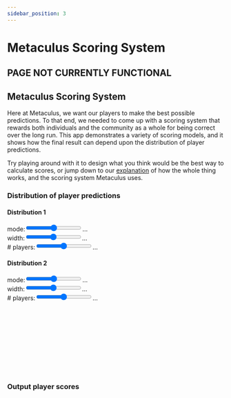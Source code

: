 ```yaml
---
sidebar_position: 3
---
```


# Metaculus Scoring System

## PAGE NOT CURRENTLY FUNCTIONAL

<section className="section-box">
  <div className="section__header">
    <h2 className="section__header"><span>Metaculus Scoring System</span></h2>
  </div>
  <div className="section__content--padded">

<p>
Here at Metaculus, we want our players to make the best possible predictions. To that end, we needed to come up with a scoring system that rewards both individuals and the community as a whole for being correct over the long run. This app demonstrates a variety of scoring models, and it shows how the final result can depend upon the distribution of player predictions.
</p>

<p>
Try playing around with it to design what you think would be the best way to calculate scores, or jump down to our <a href="#explanation">explanation</a> of how the whole thing works, and the scoring system Metaculus uses.
</p>

<h3>Distribution of player predictions</h3>
<div className="scoring__dist--group">
  <h4>Distribution 1</h4>
  <div className="scoring__dist--row">
    <span>mode:</span><input className="d3-input" type="range" min="1" max="99" model="dist1Mode" scale="100"></input><span className="d3-output" model="dist1Mode" fmt=".0%">...</span>
  </div>
  <div className="scoring__dist--row">
    <span>width:</span><input className="d3-input" type="range" min="3" max="900" model="dist1Width" scale="3000"></input><span className="d3-output" model="dist1Width" fmt=".1%">...</span>
  </div>
  <div className="scoring__dist--row">
    <span># players:</span><input className="d3-input" type="range" min="0" max="1000" model="dist1Total"></input><span className="d3-output" model="dist1Total">...</span>
  </div>
</div>
<div className="scoring__dist--group">
  <h4>Distribution 2</h4>
  <div className="scoring__dist--row">
    <span>mode:</span><input className="d3-input" type="range" min="1" max="99" model="dist2Mode" scale="100"></input><span className="d3-output" model="dist2Mode" fmt=".0%">...</span>
  </div>
  <div className="scoring__dist--row">
    <span>width:</span><input className="d3-input" type="range" min="3" max="900" model="dist2Width" scale="3000"></input><span className="d3-output" model="dist2Width" fmt=".1%">...</span>
  </div>
  <div className="scoring__dist--row">
    <span># players:</span><input className="d3-input" type="range" min="0" max="1000" model="dist2Total"></input><span className="d3-output" model="dist2Total">...</span>
  </div>
</div>

<svg id="guess-graph"></svg>

<h3>Output player scores</h3>

<!---
<!---THIS SECTION CURRENTLY THROWS AN ERROR, SEEMS COMMENTING RELATED BUT CAN'T FIGURE IT OUT, I MAY NOT BE EXPORTING/RENDERING CORRECTLY.
export const test2 = (
	<div>
		<p style={{marginTop: -0.2 + 'em'}}>
		<span>Constant score function:</span>
		<select className="btn btn--small btn--highlight d3-input" model="constScoreFunc">
		<option value="logscore">log</option>
		<option value="brierscore">quadratic/Brier</option>
		<option value="spherical">spherical</option>
		</select>
		<input className="d3-input" type="range" min="0" max="1000" model="constWeight" style={{width:250, marginLeft: 0.5 + 'em', scale:1000}}></input>
		<span className="d3-output" style={{marginLeft:0.5 + 'em'}} model="constWeight" fmt=".1%">...</span>
		</p>
	</div>
);

<test2></test2>

-->

<!---

<p style="margin-top: -0.2em">
<span>Constant score function:</span>
<select className="btn btn--small btn--highlight d3-input" model="constScoreFunc">
  <option value="logscore">log</option>
  <option value="brierscore">quadratic/Brier</option>
  <option value="spherical">spherical</option>
</select>
<input className="d3-input" type="range" min="0" max="1000" model="constWeight" style="width:250px; margin-left: 0.5em" scale="1000"></input>
<span className="d3-output" style="margin-left:0.5em" model="constWeight" fmt=".1%">...</span>
</p>

<p>
<span>Relative score function:</span>
<select className="btn btn--small btn--highlight d3-input" model="relScoreFunc">
  <option value="logscore">log</option>
  <option value="brierscore">quadratic/Brier</option>
  <option value="spherical">spherical</option>
  <option value="constPool">bet: constant pool</option>
  <option value="constLoss">bet: constant loss</option>
  <option value="constGain">bet: constant gain</option>
  <option value="sqrtLoss">bet: sqrt loss</option>
  <option value="sqrtGain">bet: sqrt gain</option>
  <option value="sphericalSqrtGain">spherical and sqrt gain</option>
  <option value="logSqrtGain">log and sqrt gain</option>
</select>  
<input className="d3-input" type="range" min="0" max="1000" model="relWeight" style="width:250px; margin-left: 0.5em" scale="1000"></input>
<span className="d3-output" style="margin-left:0.5em" model="relWeight" fmt=".1%">...</span>
</p>

<svg id="score-graph"></svg>

<p>
  <span>Real-world probability:</span>
  <input className="d3-input" type="range" min="0" max="1000" model="actualProbability" style="width:250px; margin-left: 0.5em" scale="1000"></input>
  <span className="d3-output" style="margin:0 0.5em" model="actualProbability" fmt=".1%">...</span>
</p>

<ul>
  <li>If the outcome is <em style="color:#7c93d0">yes</em>, the average player will get <strong className="dark d3-output" style="font-size:120%" model="avgScoreIfYes" fmt="+.1f">...</strong> points</li>
  <li>If the outcome is <em style="color:#d05f67">no</em>, the average player will get <strong className="dark d3-output" style="font-size:120%" model="avgScoreIfNo" fmt="+.1f">...</strong> points</li>
  <li>Given the probability of the event, the <em>expected</em> average is <strong className="dark d3-output" style="font-size:120%" model="expectedAvgScore" fmt="+.1f">...</strong> points</li>
</ul>

<h3 id="explanation">Explanation</h3>

<p>If we were only asking our players to bet for or against an event happening, then our scoring would be straightforward: we'd set up something like a <a href="https://en.wikipedia.org/wiki/Prediction_market">prediction market</a> with payout proportional to the ratio of people making the opposite bet. Instead, we want our players to predict on the <em>probability</em> of an outcome, not the outcome itself. This makes the scoring a bit more complicated, but there are a few features that any good system should have:</p>

<ol>
  <li>If an event's real-world probability of happening is \(x\), then the <em>expected</em> score for an indivdual player (i.e., the average of that player's score over many similar events) should be maximized when the player guesses the probability \(x\). This is known as the <a href="https://en.wikipedia.org/wiki/Scoring_rule">proper score</a> criterion.</li>
  <li>If the community as a whole predicts that something is likely to happen, and it does happen, then the players on average should get rewarded. Conversely, the community should not get rewarded for being wrong.</li>
  <li>The scoring should be dynamic and depend upon what the community thinks. If everyone else thinks that something is sure to happen, but you think it won't, then you should get a big payout if it doesn't happen. And if there is strong consensus in the community, you should only get a limited payout for riding along by agreeing.</li>
  <li>The scoring should be relatively robust against outliers. A single person making a crazy prediction shouldn't affect everyone else's score too much.</li>
</ol>

<p>By playing around with the above sliders, you might be able to get a sense of which scoring functions satisfy which criteria.</p>

<p>The top set of sliders change the distrubtion of player guesses (displayed in the first graph), so you can, for example, see what the scores would look like if everyone guessed 99%.
The next couple of sliders and drop-downs change the precise functions used for scoring. There is a constant scoring function which does not depend upon the player distribution, and there is a relative scoring function in which players are scored against each other. The magnitude of the relative scoring function increases as more players make predictions.
You can mix and match these functions, and you can change the relative weights of the two components. The bottom graph shows the resulting score as a function of a player's prediction, both in the case that the outcome is <span style="color:#7c93d0">yes</span> and that it is <span style="color:#d05f67">no</span>.</p>

<p>Finally, there's a slider to change the actual probability of the event happening. Of course, generally no one knows ahead of time what the real probability is — that's why we're asking you to help make predictions — so we can't use that in the scoring. But we <em>can</em> use it to see what the expected score is for any given player's prediction. This is shown as the thin black line in the bottom graph.</p>

<h3>Scoring functions</h3>

<p><em className='dark'>We go into some mathematical detail here for those that would like to see it. Rest assured, you need to know precisely 0% of this information to use Metaculus and make great predictions.</em></p>

<p>
There are an infinite number of proper score functions, so the task of picking one at first seems a little daunting, but there are a few popular ones from which we can start.

$$
S_{\rm log}(p) = \begin{cases}
  \log(p) & \text{if the outcome is $yes$} \\
  \log(1-p) & \text{if the outcome is $no$}
\end{cases} \\
S_{\rm quadratic/Brier}(p) = \begin{cases}
  -(1-p)^2 & \text{if the outcome is $yes$} \\
  -p^2 & \text{if the outcome is $no$}
\end{cases} \\
S_{\rm spherical}(p) = \begin{cases}
  \frac{p}{\sqrt{p^2 + (1-p)^2}} & \text{if the outcome is $yes$} \\
  \frac{1-p}{\sqrt{p^2 + (1-p)^2}} & \text{if the outcome is $no$}
\end{cases} \\
$$

It's easy to account for the average community prediction \(p_c\) by adding a constant to each of these. For example, \(S_{\rm log}(p, p_c) = S_{\rm log}(p) - S_{\rm log}(p_c)\). This way a player would get precisely zero points if they just go along with the community average.
</p>

<p>
We also introduce a set of betting functions in which a player's score is calculated as if they made a bet with the community setting the odds.

$$
S_{\rm bet}(p, p_c) = \begin{cases}
  +(1-p_c) & \text{if the outcome is $yes$ and $p > p_c$} \\
  -p_c & \text{if the outcome is $no$ and $p > p_c$} \\
  -(1-p_c) & \text{if the outcome is $yes$ and $p < p_c$} \\
  +p_c & \text{if the outcome is $no$ and $p < p_c$} \\
  0 & \text{if $p = p_c$}
\end{cases} \\
$$

This is the <em>constant pool</em> betting function, because the total number of points risked plus the total number potentially gained is equal to a constant. Similar functions can be defined where instead the total amount risked is set to a constant, the total amount gained is set to a constant, or anywhere in between (e.g., the <em>sqrt gain</em> function has the player gaining \(\sqrt{1-p_c}\) if the outcome is yes). Even though these functions are largely flat and cannot exactly be maximized, they are still proper scoring functions in the sense that the player cannot get a better score by predicting something other than the real-world probability, no matter what the community prediction happens to be.
</p>

<p>Of course, the scoring functions can be scaled by any constant without changing their properties. We have chosen a normalization such that average scores tend to fall in the range of 10-100 points. More specifically, each scoring function will yield exactly 100 points for a positive outcome if the player predicts 99% and the rest of the community predicts 50%. The relative scoring functions are further scaled by

$$
\log\left(1 + \frac{n}{20}\right),
$$

where $n$ is the total number of predictions (only counting the most recent prediction for each player).</p>

<p>
One nice thing about proper scoring functions is that any linear combination of different proper scoring functions will result in another proper scoring function. So, for example, we can combine the score based on one value of $p_c$ with the score for another value of $p_c$. This lets us create a fully relative scoring function $R(p)$, where each player's score depends on each other player's guess,

$$
R(p) = \frac{\sum_i S(p, p_i)}{n},
$$

where the sum is over all other players' predictions. This is what is used in the above graph, and, with a combination of <em>log</em> scoring and <em>sqrt gain</em> betting (with values given by the defaults when you load this page), it's what's used to power the scoring on the Metaculus site.
</p>

--->

  </div>
</section>
